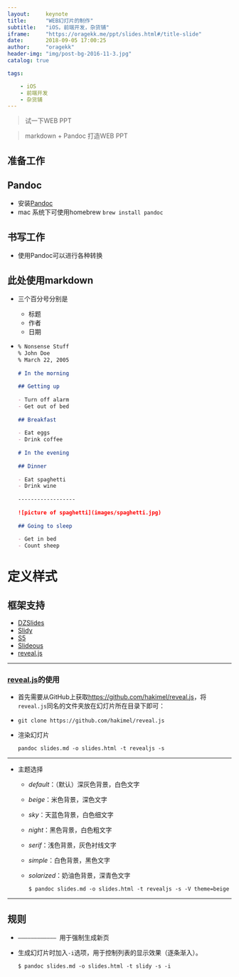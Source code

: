 ```yaml
---
layout:     keynote
title:      "WEB幻灯片的制作"
subtitle:   "iOS，前端开发，杂货铺"
iframe:     "https://oragekk.me/ppt/slides.html#/title-slide"
date:       2018-09-05 17:00:25
author:     "oragekk"
header-img: "img/post-bg-2016-11-3.jpg"
catalog: true

tags:

    - iOS
    - 前端开发
    - 杂货铺 
---
```

> 试一下WEB PPT

>  markdown + Pandoc 打造WEB PPT

## 准备工作

## Pandoc

 

- 安装[Pandoc](<http://johnmacfarlane.net/pandoc/installing.html>)
- mac 系统下可使用homebrew ``brew install pandoc``

 

## 书写工作

 

- 使用Pandoc可以进行各种转换



## 此处使用markdown

- 三个百分号分别是
  - 标题
  - 作者
  - 日期

- ```markdown
  % Nonsense Stuff 
  % John Doe
  % March 22, 2005
   
  # In the morning
   
  ## Getting up
   
  - Turn off alarm
  - Get out of bed
   
  ## Breakfast
   
  - Eat eggs
  - Drink coffee
   
  # In the evening
   
  ## Dinner
   
  - Eat spaghetti
  - Drink wine
   
  ------------------
   
  ![picture of spaghetti](images/spaghetti.jpg)
   
  ## Going to sleep
   
  - Get in bed
  - Count sheep
  
  ```



# 定义样式

 

## 框架支持

- [DZSlides](https://github.com/paulrouget/dzslides)
- [Slidy](http://www.w3.org/Talks/Tools/Slidy2/)
- [S5](http://meyerweb.com/eric/tools/s5/)
- [Slideous](http://goessner.net/articles/slideous/slideous.html)
- [reveal.js](http://lab.hakim.se/reveal-js)

------





### [reveal.js](http://lab.hakim.se/reveal-js)的使用

- 首先需要从GitHub上获取<https://github.com/hakimel/reveal.js>，将`reveal.js`同名的文件夹放在幻灯片所在目录下即可：

- ```shell
  git clone https://github.com/hakimel/reveal.js
  ```

- 渲染幻灯片

  ```shell
  pandoc slides.md -o slides.html -t revealjs -s
  ```

------

- 主题选择

  - *default*：（默认）深灰色背景，白色文字

  - *beige*：米色背景，深色文字

  - *sky*：天蓝色背景，白色细文字

  - *night*：黑色背景，白色粗文字

  - *serif*：浅色背景，灰色衬线文字

  - *simple*：白色背景，黑色文字

  - *solarized*：奶油色背景，深青色文字

    ```shell
    $ pandoc slides.md -o slides.html -t revealjs -s -V theme=beige
    ```

------



## 规则

- `———————————— `用于强制生成新页

- 生成幻灯片时加入`-i`选项，用于控制列表的显示效果（逐条渐入）。

  ```shell
  $ pandoc slides.md -o slides.html -t slidy -s -i
  ```

